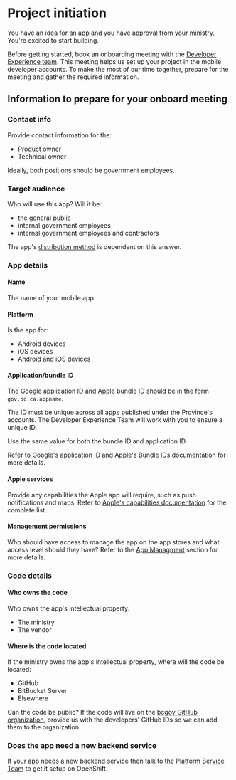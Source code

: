 # Project initiation

You have an idea for an app and you have approval from your ministry. You're excited to start building. 

Before getting started, book an onboarding meeting with the [Developer Experience team](contact.md). This meeting helps us set up your project in the mobile developer accounts. To make the most of our time together, prepare for the meeting and gather the required information.

## Information to prepare for your onboard meeting

### Contact info

Provide contact information for the:

* Product owner
* Technical owner

Ideally, both positions should be government employees. 

### Target audience

Who will use this app? Will it be:

* the general public
* internal government employees 
* internal government employees and contractors

 The app's [distribution method](distribution_methods.md) is dependent on this answer. 

### App details
 
#### Name

The name of your mobile app.

#### Platform

Is the app for: 

* Android devices
* iOS devices 
* Android and iOS devices

#### Application/bundle ID 

The Google application ID and Apple bundle ID should be in the form `gov.bc.ca.appname`. 

The ID must be unique across all apps published under the Province's accounts. The Developer Experience Team will work with you to ensure a unique ID. 

Use the same value for both the bundle ID and application ID.

Refer to Google's [application ID](https://developer.android.com/build/configure-app-module#set-application-id) and Apple's [Bundle IDs](https://developer.apple.com/documentation/appstoreconnectapi/bundle_ids) documentation for more details.



#### Apple services

Provide any capabilities the Apple app will require, such as push notifications and maps. Refer to [Apple's capabilities documentation](https://developer.apple.com/help/account/reference/supported-capabilities-ios/) for the complete list.

#### Management permissions

Who should have access to manage the app on the app stores and what access level should they have? Refer to the [App Managment](app_management.md) section for more details.

### Code details

#### Who owns the code

Who owns the app's intellectual property:

* The ministry
* The vendor


#### Where is the code located

If the ministry owns the app's intellectual property, where will the code be located:

* GitHub
* BitBucket Server 
* Elsewhere

Can the code be public? If the code will live on the [bcgov GitHub organization](https://github.com/bcgov), provide us with the developers' GitHub IDs so we can add them to the organization.

### Does the app need a new backend service

If your app needs a new backend service then talk to the [Platform Service Team](https://cloud.gov.bc.ca) to get it setup on OpenShift.
